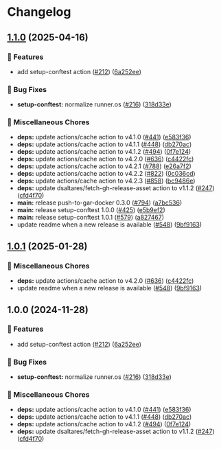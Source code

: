 # Changelog

## [1.1.0](https://github.com/fcjack/shared-workflows/compare/setup-conftest-v1.0.1...setup-conftest-v1.1.0) (2025-04-16)


### 🎉 Features

* add setup-conftest action ([#212](https://github.com/fcjack/shared-workflows/issues/212)) ([6a252ee](https://github.com/fcjack/shared-workflows/commit/6a252ee32cc3109533ce51789842d3ed78e6abf2))


### 🐛 Bug Fixes

* **setup-conftest:** normalize runner.os ([#216](https://github.com/fcjack/shared-workflows/issues/216)) ([318d33e](https://github.com/fcjack/shared-workflows/commit/318d33e1f443b2f511a21593f1945e9e026c86d0))


### 🔧 Miscellaneous Chores

* **deps:** update actions/cache action to v4.1.0 ([#441](https://github.com/fcjack/shared-workflows/issues/441)) ([e583f36](https://github.com/fcjack/shared-workflows/commit/e583f3676b58bba1b3a278be432b4220800abf2f))
* **deps:** update actions/cache action to v4.1.1 ([#448](https://github.com/fcjack/shared-workflows/issues/448)) ([db270ac](https://github.com/fcjack/shared-workflows/commit/db270ac9e0cd900940a87e7187c1d4863a997568))
* **deps:** update actions/cache action to v4.1.2 ([#494](https://github.com/fcjack/shared-workflows/issues/494)) ([0f7e124](https://github.com/fcjack/shared-workflows/commit/0f7e1244ff37782aaca907e8287d73173776646f))
* **deps:** update actions/cache action to v4.2.0 ([#636](https://github.com/fcjack/shared-workflows/issues/636)) ([c4422fc](https://github.com/fcjack/shared-workflows/commit/c4422fc4a4fa6cddae3862c7df7b4ec5f251053f))
* **deps:** update actions/cache action to v4.2.1 ([#788](https://github.com/fcjack/shared-workflows/issues/788)) ([e26a7f2](https://github.com/fcjack/shared-workflows/commit/e26a7f265ddef3a68c322a94a716e6453f656cba))
* **deps:** update actions/cache action to v4.2.2 ([#822](https://github.com/fcjack/shared-workflows/issues/822)) ([0c036cd](https://github.com/fcjack/shared-workflows/commit/0c036cdbfb4c912c287f0023073c4c07c10a76e7))
* **deps:** update actions/cache action to v4.2.3 ([#858](https://github.com/fcjack/shared-workflows/issues/858)) ([bc9486e](https://github.com/fcjack/shared-workflows/commit/bc9486e0e7cbe24b54d0dcdf8be459eb777567b0))
* **deps:** update dsaltares/fetch-gh-release-asset action to v1.1.2 ([#247](https://github.com/fcjack/shared-workflows/issues/247)) ([cfd4f70](https://github.com/fcjack/shared-workflows/commit/cfd4f702bf0e979fe1f3d074154ab1616a7c4d75))
* **main:** release push-to-gar-docker 0.3.0 ([#794](https://github.com/fcjack/shared-workflows/issues/794)) ([a7bc536](https://github.com/fcjack/shared-workflows/commit/a7bc5367c4a91c389526d58839d8f6224dba4dcc))
* **main:** release setup-conftest 1.0.0 ([#425](https://github.com/fcjack/shared-workflows/issues/425)) ([e5b9ef2](https://github.com/fcjack/shared-workflows/commit/e5b9ef201768fa080d7d86dcf3d250a276cb8d6f))
* **main:** release setup-conftest 1.0.1 ([#579](https://github.com/fcjack/shared-workflows/issues/579)) ([a827467](https://github.com/fcjack/shared-workflows/commit/a827467a242453245912892b96eb0bbf3da827d8))
* update readme when a new release is available ([#548](https://github.com/fcjack/shared-workflows/issues/548)) ([9bf9163](https://github.com/fcjack/shared-workflows/commit/9bf9163126c44247bcee6b6b9390eb488f9ead53))

## [1.0.1](https://github.com/grafana/shared-workflows/compare/setup-conftest-v1.0.0...setup-conftest-v1.0.1) (2025-01-28)


### 🔧 Miscellaneous Chores

* **deps:** update actions/cache action to v4.2.0 ([#636](https://github.com/grafana/shared-workflows/issues/636)) ([c4422fc](https://github.com/grafana/shared-workflows/commit/c4422fc4a4fa6cddae3862c7df7b4ec5f251053f))
* update readme when a new release is available ([#548](https://github.com/grafana/shared-workflows/issues/548)) ([9bf9163](https://github.com/grafana/shared-workflows/commit/9bf9163126c44247bcee6b6b9390eb488f9ead53))

## 1.0.0 (2024-11-28)


### 🎉 Features

* add setup-conftest action ([#212](https://github.com/grafana/shared-workflows/issues/212)) ([6a252ee](https://github.com/grafana/shared-workflows/commit/6a252ee32cc3109533ce51789842d3ed78e6abf2))


### 🐛 Bug Fixes

* **setup-conftest:** normalize runner.os ([#216](https://github.com/grafana/shared-workflows/issues/216)) ([318d33e](https://github.com/grafana/shared-workflows/commit/318d33e1f443b2f511a21593f1945e9e026c86d0))


### 🔧 Miscellaneous Chores

* **deps:** update actions/cache action to v4.1.0 ([#441](https://github.com/grafana/shared-workflows/issues/441)) ([e583f36](https://github.com/grafana/shared-workflows/commit/e583f3676b58bba1b3a278be432b4220800abf2f))
* **deps:** update actions/cache action to v4.1.1 ([#448](https://github.com/grafana/shared-workflows/issues/448)) ([db270ac](https://github.com/grafana/shared-workflows/commit/db270ac9e0cd900940a87e7187c1d4863a997568))
* **deps:** update actions/cache action to v4.1.2 ([#494](https://github.com/grafana/shared-workflows/issues/494)) ([0f7e124](https://github.com/grafana/shared-workflows/commit/0f7e1244ff37782aaca907e8287d73173776646f))
* **deps:** update dsaltares/fetch-gh-release-asset action to v1.1.2 ([#247](https://github.com/grafana/shared-workflows/issues/247)) ([cfd4f70](https://github.com/grafana/shared-workflows/commit/cfd4f702bf0e979fe1f3d074154ab1616a7c4d75))
